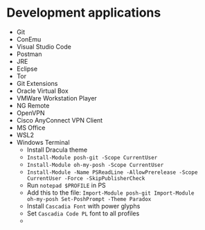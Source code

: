 # Development applications
- Git
- ConEmu
- Visual Studio Code
- Postman
- JRE
- Eclipse
- Tor
- Git Extensions
- Oracle Virtual Box
- VMWare Workstation Player
- NG Remote
- OpenVPN
- Cisco AnyConnect VPN Client
- MS Office
- WSL2
- Windows Terminal
  - Install Dracula theme
  - <code>Install-Module posh-git -Scope CurrentUser</code>
  - <code>Install-Module oh-my-posh -Scope CurrentUser</code>
  - <code>Install-Module -Name PSReadLine -AllowPrerelease -Scope CurrentUser -Force -SkipPublisherCheck</code>
  - Run <code>notepad $PROFILE</code> in PS
  - Add this to the file: 
  <code>Import-Module posh-git
  Import-Module oh-my-posh
  Set-PoshPrompt -Theme Paradox</code>
  - Install <code>Cascadia Font</code> with power glyphs
  - Set <code>Cascadia Code PL</code> font to all profiles
  - 
